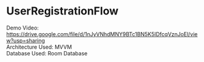 # UserRegistrationFlow

Demo Video: https://drive.google.com/file/d/1nJyVNhdMNY9BTc1BN5K5IDfcqVznJoEl/view?usp=sharing
<br>Architecture Used: MVVM
<br>Database Used: Room Database

